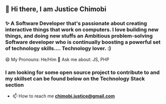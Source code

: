 ## 👋 Hi there, I am Justice Chimobi
### ✨ A Software Developer that's passionate about creating interactive things that work on computers. I love building new things, and doing new stuffs an Ambitious problem-solving Software developer who is continually boosting a powerful set of technology skills.... Technology lover. :)

😄 My Pronouns: He/Him
💬 Ask me about: JS, PHP 

### I am looking for some open source project to contribute to and my skillset can be found below on the Technology Stack section
- 📫 How to reach me **chimobi.justice@gmail.com**
